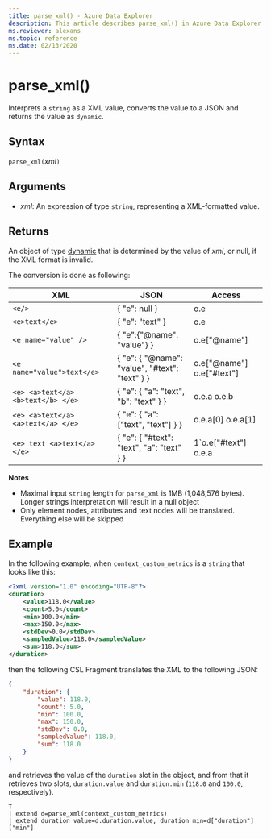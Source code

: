 ```yaml
---
title: parse_xml() - Azure Data Explorer
description: This article describes parse_xml() in Azure Data Explorer.
ms.reviewer: alexans
ms.topic: reference
ms.date: 02/13/2020
---
```

# parse_xml()

Interprets a `string` as a XML value, converts the value to a JSON and returns the value as `dynamic`.

## Syntax

`parse_xml(`*xml*`)`

## Arguments

* *xml*: An expression of type `string`, representing a XML-formatted value.

## Returns

An object of type [dynamic](./scalar-data-types/dynamic.md) that is determined by the value of *xml*, or null, if the XML format is invalid.

The conversion is done as following:

XML                                |JSON                                            |Access
-----------------------------------|------------------------------------------------|--------------         
`<e/>`                             | { "e": null }                                  | o.e
`<e>text</e>`	                   | { "e": "text" }	                            | o.e
`<e name="value" />`               | { "e":{"@name": "value"} }	                    | o.e["@name"]
`<e name="value">text</e>`         | { "e": { "@name": "value", "#text": "text" } } | o.e["@name"] o.e["#text"]
`<e> <a>text</a> <b>text</b> </e>` | { "e": { "a": "text", "b": "text" } }	        | o.e.a o.e.b
`<e> <a>text</a> <a>text</a> </e>` | { "e": { "a": ["text", "text"] } }	            | o.e.a[0] o.e.a[1]
`<e> text <a>text</a> </e>`        | { "e": { "#text": "text", "a": "text" } }	    | 1`o.e["#text"] o.e.a

**Notes**

* Maximal input `string` length for `parse_xml` is 1MB (1,048,576 bytes). Longer strings interpretation will result in a null object
* Only element nodes, attributes and text nodes will be translated. Everything else will be skipped
 
## Example

In the following example, when `context_custom_metrics` is a `string`
that looks like this: 

```xml
<?xml version="1.0" encoding="UTF-8"?>
<duration>
    <value>118.0</value>
    <count>5.0</count>
    <min>100.0</min>
    <max>150.0</max>
    <stdDev>0.0</stdDev>
    <sampledValue>118.0</sampledValue>
    <sum>118.0</sum>
</duration>
```

then the following CSL Fragment translates the XML to the following JSON:

```json
{
    "duration": {
        "value": 118.0,
        "count": 5.0,
        "min": 100.0,
        "max": 150.0,
        "stdDev": 0.0,
        "sampledValue": 118.0,
        "sum": 118.0
    }
}
```

and retrieves the value of the `duration` slot
in the object, and from that it retrieves two slots, `duration.value` and
 `duration.min` (`118.0` and `100.0`, respectively).

```kusto
T
| extend d=parse_xml(context_custom_metrics) 
| extend duration_value=d.duration.value, duration_min=d["duration"]["min"]
```
